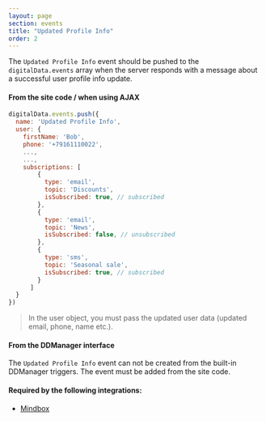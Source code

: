 ```yaml
---
layout: page
section: events
title: "Updated Profile Info"
order: 2
---
```

The `Updated Profile Info` event should be pushed to the `digitalData.events` array when the server responds with a message about a successful user profile info update.

#### From the site code / when using AJAX
```javascript
digitalData.events.push({
  name: 'Updated Profile Info',
  user: {
    firstName: 'Bob',
    phone: '+79161110022',
    ...,
    ...,
    subscriptions: [
        {
          type: 'email',
          topic: 'Discounts',
          isSubscribed: true, // subscribed
        },
        {
          type: 'email',
          topic: 'News',
          isSubscribed: false, // unsubscribed
        },
        {
          type: 'sms',
          topic: 'Seasonal sale',
          isSubscribed: true, // subscribed
        }
      ]
  }
})
```
> In the user object, you must pass the updated user data (updated email, phone, name etc.).

#### From the DDManager interface
The `Updated Profile Info` event can not be created from the built-in DDManager triggers. The event must be added from the site code.

#### Required by the following integrations:
* [Mindbox](/integrations/mindbox)